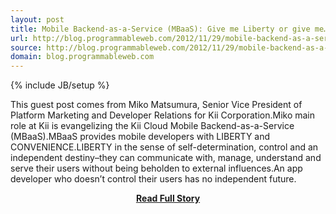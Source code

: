 ```yaml
---
layout: post
title: Mobile Backend-as-a-Service (MBaaS): Give me Liberty or give me… Convenience?
url: http://blog.programmableweb.com/2012/11/29/mobile-backend-as-a-service-mbaas-give-me-liberty-or-give-me-convenience/
source: http://blog.programmableweb.com/2012/11/29/mobile-backend-as-a-service-mbaas-give-me-liberty-or-give-me-convenience/
domain: blog.programmableweb.com
---
```

{% include JB/setup %}<p>This guest post comes from Miko Matsumura, Senior Vice President of Platform Marketing and Developer Relations for Kii Corporation.Miko main role at Kii is evangelizing the Kii Cloud Mobile Backend-as-a-Service (MBaaS).MBaaS provides mobile developers with LIBERTY and CONVENIENCE.LIBERTY in the sense of self-determination, control and an independent destiny–they can communicate with, manage, understand and serve their users without being beholden to external influences.An app developer who doesn’t control their users has no independent future.</p>
<center><p><a href="http://blog.programmableweb.com/2012/11/29/mobile-backend-as-a-service-mbaas-give-me-liberty-or-give-me-convenience/" style='padding:25px; font-sze:18px; font-weight: bold;'>Read Full Story</a></p></center>
